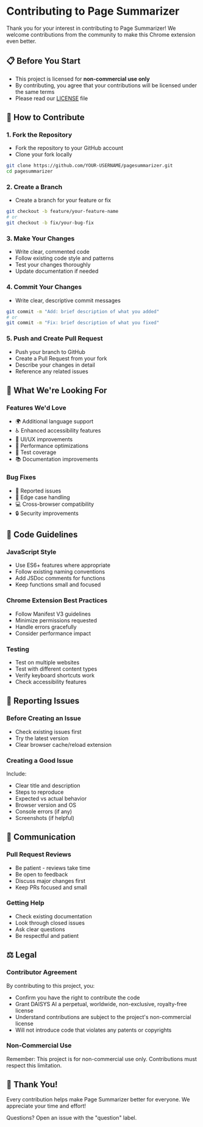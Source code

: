 # Contributing to Page Summarizer

Thank you for your interest in contributing to Page Summarizer! We welcome contributions from the community to make this Chrome extension even better.

## 📋 Before You Start

- This project is licensed for **non-commercial use only**
- By contributing, you agree that your contributions will be licensed under the same terms
- Please read our [LICENSE](LICENSE) file

## 🚀 How to Contribute

### 1. Fork the Repository
- Fork the repository to your GitHub account
- Clone your fork locally
```bash
git clone https://github.com/YOUR-USERNAME/pagesummarizer.git
cd pagesummarizer
```

### 2. Create a Branch
- Create a branch for your feature or fix
```bash
git checkout -b feature/your-feature-name
# or
git checkout -b fix/your-bug-fix
```

### 3. Make Your Changes
- Write clear, commented code
- Follow existing code style and patterns
- Test your changes thoroughly
- Update documentation if needed

### 4. Commit Your Changes
- Write clear, descriptive commit messages
```bash
git commit -m "Add: brief description of what you added"
# or
git commit -m "Fix: brief description of what you fixed"
```

### 5. Push and Create Pull Request
- Push your branch to GitHub
- Create a Pull Request from your fork
- Describe your changes in detail
- Reference any related issues

## 🎯 What We're Looking For

### Features We'd Love
- 🌍 Additional language support
- ♿ Enhanced accessibility features
- 🎨 UI/UX improvements
- 🚀 Performance optimizations
- 🧪 Test coverage
- 📚 Documentation improvements

### Bug Fixes
- 🐛 Reported issues
- 🔧 Edge case handling
- 💻 Cross-browser compatibility
- 🔒 Security improvements

## 📝 Code Guidelines

### JavaScript Style
- Use ES6+ features where appropriate
- Follow existing naming conventions
- Add JSDoc comments for functions
- Keep functions small and focused

### Chrome Extension Best Practices
- Follow Manifest V3 guidelines
- Minimize permissions requested
- Handle errors gracefully
- Consider performance impact

### Testing
- Test on multiple websites
- Test with different content types
- Verify keyboard shortcuts work
- Check accessibility features

## 🐛 Reporting Issues

### Before Creating an Issue
- Check existing issues first
- Try the latest version
- Clear browser cache/reload extension

### Creating a Good Issue
Include:
- Clear title and description
- Steps to reproduce
- Expected vs actual behavior
- Browser version and OS
- Console errors (if any)
- Screenshots (if helpful)

## 💬 Communication

### Pull Request Reviews
- Be patient - reviews take time
- Be open to feedback
- Discuss major changes first
- Keep PRs focused and small

### Getting Help
- Check existing documentation
- Look through closed issues
- Ask clear questions
- Be respectful and patient

## ⚖️ Legal

### Contributor Agreement
By contributing to this project, you:
- Confirm you have the right to contribute the code
- Grant DAISYS AI a perpetual, worldwide, non-exclusive, royalty-free license
- Understand contributions are subject to the project's non-commercial license
- Will not introduce code that violates any patents or copyrights

### Non-Commercial Use
Remember: This project is for non-commercial use only. Contributions must respect this limitation.

## 🙏 Thank You!

Every contribution helps make Page Summarizer better for everyone. We appreciate your time and effort!

Questions? Open an issue with the "question" label.